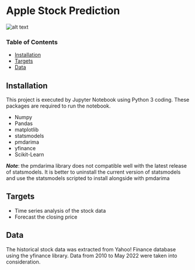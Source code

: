 # Apple Stock Prediction

![alt text](https://www.cubicpromote.com.au/wp/wp-content/uploads/2018/08/current-apple-logo.jpg)

### Table of Contents

- [Installation](#installation)
- [Targets](#questions)
- [Data](#data)

## Installation<a name="installation"></a>

This project is executed by Jupyter Notebook using Python 3 coding. These packages are required to run the notebook.
- Numpy
- Pandas
- matplotlib 
- statsmodels
- pmdarima
- yfinance
- Scikit-Learn

***Note***: the pmdarima library does not compatible well with the latest release of statsmodels. It is better to uninstall the current version of statsmodels and use the statsmodels scripted to install alongside with pmdarima

## Targets<a name="questions"></a>

- Time series analysis of the stock data
- Forecast the closing price


## Data<a name="data"></a>

The historical stock data was extracted from Yahoo! Finance database using the yfinance library. Data from 2010 to May 2022 were taken into consideration.

